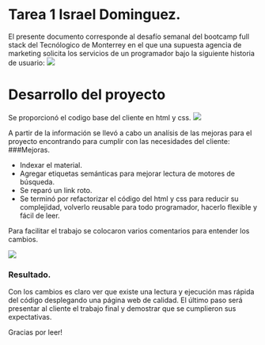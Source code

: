 # Tarea 1 Israel Dominguez.

El presente documento corresponde  al desafío semanal del bootcamp full stack del Tecnólogico de Monterrey en el que una supuesta agencia de marketing solicita los servicios de un programador bajo la siguiente historia de usuario:
![](https://scontent.fntr11-1.fna.fbcdn.net/v/t39.30808-6/308028377_6024725074208797_8532430308301984614_n.jpg?_nc_cat=102&ccb=1-7&_nc_sid=730e14&_nc_ohc=xZue46NPPfkAX97Pujh&_nc_ht=scontent.fntr11-1.fna&oh=00_AT8QPIG_BZBeDMnRw_Q38EC9flxeu6dvXRVnpo9lm61mWw&oe=632DA6A7)


# Desarrollo del proyecto
Se proporcionó el codigo base del cliente en html y css.
![](https://scontent.fntr11-1.fna.fbcdn.net/v/t39.30808-6/307945496_6024788404202464_6583438234691172149_n.jpg?_nc_cat=111&ccb=1-7&_nc_sid=730e14&_nc_ohc=wg-LzLEzfYUAX9hEyBb&_nc_ht=scontent.fntr11-1.fna&oh=00_AT-6LnVpeeBUjfwWjhSPi1QSGdPrtGO-X16JVBhMtfIE1g&oe=632D2147)

A partir de la información se llevó a cabo un analísis de las mejoras para el proyecto encontrando  para cumplir con las necesidades del cliente: 
###Mejoras.

- Indexar el material.
- Agregar etiquetas semánticas para mejorar lectura de motores de       	búsqueda.
- Se reparó un link roto.
- Se terminó por refactorizar el código del html y css para reducir su complejidad, volverlo reusable para todo programador, hacerlo flexible y fácil de leer.

Para facilitar el trabajo se colocaron varios comentarios para entender los cambios.

![](https://scontent.fntr11-1.fna.fbcdn.net/v/t39.30808-6/306773767_6024865594194745_7546510917840196491_n.jpg?stp=dst-jpg_s960x960&_nc_cat=109&ccb=1-7&_nc_sid=730e14&_nc_ohc=_w_DIsEPdtMAX82veHL&_nc_ht=scontent.fntr11-1.fna&oh=00_AT_J5X3bXCM7rvoiq4zLdEjiLL1JdstPzEWHCZ-mIAIQJg&oe=632CB4D4)

### Resultado.
Con los cambios es claro ver que existe una lectura y ejecución mas rápida del código desplegando una página web de calidad.
El último paso será presentar al cliente el trabajo final y demostrar que se cumplieron sus expectativas.

Gracias por leer!

